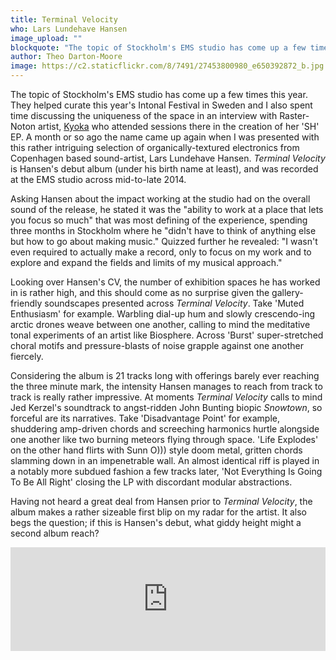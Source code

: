 ```yaml
---
title: Terminal Velocity
who: Lars Lundehave Hansen
image_upload: ""
blockquote: "The topic of Stockholm's EMS studio has come up a few times this year. They helped curate this year's Intonal Festival in Sweden and I also spent time discussing the uniqueness of the space in an interview with Raster-Noton artist, Kyoka who attended sessions there in the creation of her 'SH' EP. A month or so ago the name came up again when I was presented with this rather intriguing selection of organically-textured electronics from Copenhagen based sound-artist, Lars Lundehave Hansen."
author: Theo Darton-Moore
image: https://c2.staticflickr.com/8/7491/27453800980_e650392872_b.jpg
---
```

The topic of Stockholm's EMS studio has come up a few times this year. They helped curate this year's Intonal Festival in Sweden and I also spent time discussing the uniqueness of the space in an interview with Raster-Noton artist, [Kyoka](http://straylandings.co.uk/interviews/noise-between-machines-kyoka-interview) who attended sessions there in the creation of her 'SH' EP. A month or so ago the name came up again when I was presented with this rather intriguing selection of organically-textured electronics from Copenhagen based sound-artist, Lars Lundehave Hansen. _Terminal Velocity_ is Hansen's debut album (under his birth name at least), and was recorded at the EMS studio across mid-to-late 2014. 

Asking Hansen about the impact working at the studio had on the overall sound of the release, he stated it was the "ability to work at a place that lets you focus so much" that was most defining of the experience, spending three months in Stockholm where he "didn't have to think of anything else but how to go about making music." Quizzed further he revealed: "I wasn't even required to actually make a record, only to focus on my work and to explore and expand the fields and limits of my musical approach."

Looking over Hansen's CV, the number of exhibition spaces he has worked in is rather high, and this should come as no surprise given the gallery-friendly soundscapes presented across _Terminal Velocity_. Take 'Muted Enthusiasm' for example. Warbling dial-up hum and slowly crescendo-ing arctic drones weave between one another, calling to mind the meditative tonal experiments of an artist like Biosphere. Across 'Burst' super-stretched choral motifs and pressure-blasts of noise grapple against one another fiercely.

Considering the album is 21 tracks long with offerings barely ever reaching the three minute mark, the intensity Hansen manages to reach from track to track is really rather impressive. At moments _Terminal Velocity_ calls to mind Jed Kerzel's soundtrack to angst-ridden John Bunting biopic _Snowtown_, so forceful are its narratives. Take 'Disadvantage Point' for example, shuddering amp-driven chords and screeching harmonics hurtle alongside one another like two burning meteors flying through space.  'Life Explodes' on the other hand flirts with Sunn O))) style doom metal, gritten chords slamming down in an impenetrable wall. An almost identical riff is played in a notably more subdued fashion a few tracks later, 'Not Everything Is Going To Be All Right' closing the LP with discordant modular abstractions.

Having not heard a great deal from Hansen prior to _Terminal Velocity_, the album makes a rather sizeable first blip on my radar for the artist. It also begs the question; if this is Hansen's debut, what giddy height might a second album reach?

<iframe width="100%" height="166" scrolling="no" frameborder="no" src="https://w.soundcloud.com/player/?url=https%3A//api.soundcloud.com/tracks/228206283&color=ff5500&auto_play=false&hide_related=false&show_comments=true&show_user=true&show_reposts=false"></iframe>